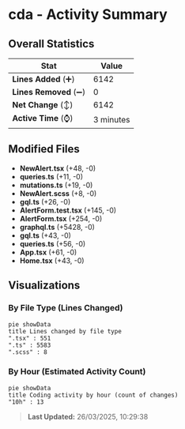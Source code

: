 # cda - Activity Summary 

## Overall Statistics

| Stat                   | Value                                                             |
| ---------------------- | ----------------------------------------------------------------- |
| **Lines Added** (➕)   | 6142                                          |
| **Lines Removed** (➖) | 0                                        |
| **Net Change** (↕)    | 6142                |
| **Active Time** (⌚)   | 3 minutes |


## Modified Files
- **NewAlert.tsx** (+48, -0)
- **queries.ts** (+11, -0)
- **mutations.ts** (+19, -0)
- **NewAlert.scss** (+8, -0)
- **gql.ts** (+26, -0)
- **AlertForm.test.tsx** (+145, -0)
- **AlertForm.tsx** (+254, -0)
- **graphql.ts** (+5428, -0)
- **gql.ts** (+43, -0)
- **queries.ts** (+56, -0)
- **App.tsx** (+61, -0)
- **Home.tsx** (+43, -0)

## Visualizations

### By File Type (Lines Changed)

```mermaid
pie showData
title Lines changed by file type
".tsx" : 551
".ts" : 5583
".scss" : 8
```

### By Hour (Estimated Activity Count)

```mermaid
pie showData
title Coding activity by hour (count of changes)
"10h" : 13
```


> **Last Updated:** 26/03/2025, 10:29:38